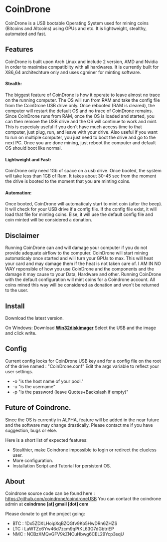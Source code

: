 CoinDrone
===

CoinDrone is a USB bootable Operating System used for mining coins (Bitcoins and Altcoins) using GPUs and etc. It is lightweight, stealthy, automated and fast.

## Features
CoinDrone is built upon Arch Linux and include 2 version, AMD and Nvidia in order to maximise compatiblity with all hardwares. It is currently built for X86_64 architechture only and uses cgminer for minting software.

#### Stealth:
The biggest feature of CoinDrone is how it operate to leave almost no trace on the running computer. The OS will run from RAM and take the config file from the CoinDrone USB drive only. Once rebooted (RAM is cleared), the computer will restart the default OS and no trace of CoinDrone remains.
Since CoinDrone runs from RAM, once the OS is loaded and started, you can then remove the USB drive and the OS will continue to work and mint. This is especialy useful if you don't have much access time to that computer, just plug, run, and leave with your drive. Also useful if you want to run on multiple computer, you just need to boot the drive and go to the next PC. Once you are done mining, just reboot the computer and default OS should boot like normal.

#### Lightweight and Fast:
CoinDrone only need 1Gb of space on a usb drive. Once booted, the system will take less than 1GB of Ram. 
It takes about 30-45 sec from the moment the drive is booted to the moment that you are minting coins.

#### Automation:
Once booted, CoinDrone will automaticaly start to mint coin (after the beep). It will check for your USB drive if a config file. If the config file exist, it will load that file for minting coins. Else, it will use the default config file and coin minted will be considered a donation. 

## Disclaimer
Running CoinDrone can and will damage your computer if you do not provide adequate airflow to the computer. CoinDrone will start mining automaticaly once started and will turn your GPUs to max. This will heat your card and may damage them if the heat is not taken care of. I AM IN NO WAY reponsible of how you use CoinDrone and the components and the damage it may cause to your Data, Hardware and other.
Running CoinDrone with the default configuration will mint coins for a Coindrone account. All coins mined this way will be considered as donation and won't be returned to the user.

## Install
Download the latest version. 

On Windows: Download **[Win32diskimager](http://sourceforge.net/projects/win32diskimager/)**
Select the USB and the image and click write.

## Config
Current config looks for CoinDrone USB key and for a config file on the root of the drive named : "CoinDrone.conf"
Edit the args variable to reflect your user settings.

* -o "is the host name of your pool."
* -u "is the username"
* -p "is the password (leave Quotes+Backslash if empty)"

## Future of Coindrone.
Since the OS is currently in ALPHA, feature will be added in the near future and the software may change drastically. Please contact me if you have suggestion, bugs or else.

Here is a short list of expected features:
* Stealthier, make Coindrone impossible to login or redirect the clueless user.
* More configuration. 
* Installation Script and Tutorial for persistent OS.

## About
Coindrone source code can be found here : https://github.com/coindrone/coindroneUSB
You can contact the coindrone admin at **coindrone [at] gmail [dot] com**

Please donate to get the project going:

* BTC : 1Dx5ZDXLHoipXqBZQGfv9Ko5HwDRn6ZHZS
* LTC : LaWTZc6Yw46d7zcm9qPtKL63G7dGbtriEP
* NMC : NCBzXMQvGFV9kZNCuHbwg6CEL29Ycp3sqU
